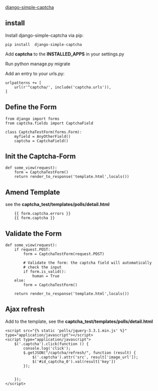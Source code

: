 [django-simple-captcha](http://django-simple-captcha.readthedocs.io/en/latest/usage.html)

## install
Install django-simple-captcha via pip: 

```
pip install  django-simple-captcha
```

Add **captcha** to the **INSTALLED_APPS** in your settings.py

Run python manage.py migrate

Add an entry to your urls.py:
```
urlpatterns += [
    url(r'^captcha/', include('captcha.urls')),
]
```

## Define the Form

```
from django import forms
from captcha.fields import CaptchaField

class CaptchaTestForm(forms.Form):
    myfield = AnyOtherField()
    captcha = CaptchaField()
```

## Init the Captcha-Form

```
def some_view(request):
    form = CaptchaTestForm()
    return render_to_response('template.html',locals())

```

## Amend Template

see the **captcha_test/templates/polls/detail.html**
```
    {{ form.captcha.errors }}
    {{ form.captcha }}
```

## Validate the Form

```
def some_view(request):
    if request.POST:
        form = CaptchaTestForm(request.POST)

        # Validate the form: the captcha field will automatically
        # check the input
        if form.is_valid():
            human = True
    else:
        form = CaptchaTestForm()

    return render_to_response('template.html',locals())
```

## Ajax refresh 

Add to the template,
see the **captcha_test/templates/polls/detail.html**
```
<script src="{% static 'polls/jquery-3.3.1.min.js' %}" type="application/javascript"></script>
<script type="application/javascript">
    $('.captcha').click(function () {
        console.log('click');
        $.getJSON("/captcha/refresh/", function (result) {
            $('.captcha').attr('src', result['image_url']);
            $('#id_captcha_0').val(result['key'])
        });


    });
</script>
```
